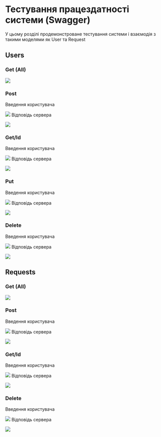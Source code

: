 # Тестування працездатності системи (Swagger)

У цьому розділі продемонстроване тестування системи і взаємодія з такими моделями як User та Request


## Users

### Get (All)
<p>
   <image src="https://github.com/stasyan04/IM-22_lab_and_course_works/blob/master/photo/1.jpg"
</p>

### Post
Введення користувача
<p>
    <image src="https://github.com/stasyan04/IM-22_lab_and_course_works/blob/master/photo/2.jpg"
</p>
Відповідь сервера
<p>
    <image src="https://github.com/stasyan04/IM-22_lab_and_course_works/blob/master/photo/3.jpg"
</p>

### Get/Id
Введення користувача
<p>
    <image src="https://github.com/stasyan04/IM-22_lab_and_course_works/blob/master/photo/4.jpg"
</p>
Відповідь сервера
<p>
    <image src="https://github.com/stasyan04/IM-22_lab_and_course_works/blob/master/photo/5.jpg"
</p>

### Put
Введення користувача
<p>
   <image src="https://github.com/stasyan04/IM-22_lab_and_course_works/blob/master/photo/6.jpg"
</p>
Відповідь сервера
<p>
    <image src="https://github.com/stasyan04/IM-22_lab_and_course_works/blob/master/photo/7.jpg"
</p>

### Delete
Введення користувача
<p>
   <image src="https://github.com/stasyan04/IM-22_lab_and_course_works/blob/master/photo/8.jpg"
</p>
Відповідь сервера
<p>
    <image src="https://github.com/stasyan04/IM-22_lab_and_course_works/blob/master/photo/9.jpg"
</p>

## Requests

### Get (All)
<p>
    <image src="https://github.com/stasyan04/IM-22_lab_and_course_works/blob/master/photo/10.png"
</p>

### Post
Введення користувача
<p>
    <image src="https://github.com/stasyan04/IM-22_lab_and_course_works/blob/master/photo/11.jpg"
</p>
Відповідь сервера
<p>
  <image src="https://github.com/stasyan04/IM-22_lab_and_course_works/blob/master/photo/12.jpg"
</p>

### Get/Id
Введення користувача
<p>
    <image src="https://github.com/stasyan04/IM-22_lab_and_course_works/blob/master/photo/13.jpg"
</p>
Відповідь сервера
<p>
    <image src="https://github.com/stasyan04/IM-22_lab_and_course_works/blob/master/photo/14.jpg"
</p>

### Delete
Введення користувача
<p>
    <image src="https://github.com/stasyan04/IM-22_lab_and_course_works/blob/master/photo/15.jpg"
</p>
Відповідь сервера
<p>
    <image src="https://github.com/stasyan04/IM-22_lab_and_course_works/blob/master/photo/16.png"
</p>
